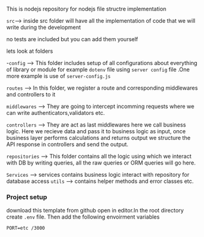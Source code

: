 This is nodejs repository for nodejs file structre implementation


`src`--> inside src folder will have all the implementation of code that we will write during 
the development

no tests are included but you can add them yourself 

lets look at folders 

-`config` --> This folder includes setup of all configurations about everything of library or module
for example `dotenv` file using `server config` file .One more example is use of `server-config.js`

`routes` --> In this folder, we register a route and corresponding middlewares and controllers to it

`middlewares` --> They are going to intercept incomming requests where we can write authenticators,validators etc.

`controllers` --> They are act as last middlewares here we call business logic. Here we recieve data and pass it to business logic as input, once business layer performs calculations and returns output we structure the API response in controllers and send the output.

`repositories` --> This folder contains all the logic using which we interact with DB by writing queries, all the raw queries or ORM queries will go here.

`Services` --> services contains business logic interact with repository for database access
`utils` --> contains helper methods and error classes etc.


### Project setup

download this template from github open in editor.In the root directory create `.env` file.
Then add the following envoirment variables
```
PORT=etc /3000

```